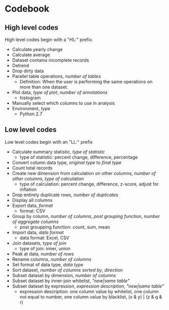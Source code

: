 
# Codebook

## High level codes

High level codes begin with a "HL:" prefix.

* Calculate yearly change
* Calculate average
* Dataset contains incomplete records
* Detrend
* Drop dirty data
* Parallel table operations, *number of tables*
    * Definition: When the user is performing the same operations on more than one dataset.
* Plot data, *type of plot*, *number of annotations*
    * histogram
* Manually select which columns to use in analysis
* Environment, *type*
    * Python 2.7

## Low level codes

Low level codes begin with an "LL:" prefix

* Calculate summary statistic, *type of statistic*
    * type of statistic: percent change, difference, percentage
* Convert column data type, *original type* to *final type*
* Count total records
* Create new dimension from calculation on other columns, *number of other columns*, *type of calculation*
    * type of calculation: percent change, difference, z-score, adjust for inflation
* Drop entirely duplicate rows, *number of duplicates*
* Display all columns
* Export data, *format*
    * format: CSV
* Group by column, *number of columns*, *post grouping function*, *number of aggregate columns*
    * post groupping function: count, sum, mean
* Import data, *data format*
    * data format: Excel, CSV
* Join datasets, *type of join*
    * type of join: inner, union
* Peak at data, *number of rows*
* Rename columns, *number of columns*
* Set format of data type, *data type*
* Sort dataset, *number of columns sorted by*, *direction*
* Subset dataset by dimension, *number of columns*
* Subset dataset by inner-join whitelist, *"new|same table"*
* Subset dataset by expression, *expression description*, *"new|same table"*
    * expression description: one column value by whitelist, one column not equal to number, one column value by blacklist, (x & y) | (z & q & r)
